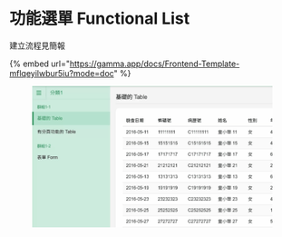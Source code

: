 # 功能選單 Functional List

建立流程見簡報

{% embed url="https://gamma.app/docs/Frontend-Template-mflqeyilwbur5iu?mode=doc" %}

<figure><img src="../../../../.gitbook/assets/CPT2311301610-863x506.gif" alt=""><figcaption></figcaption></figure>
